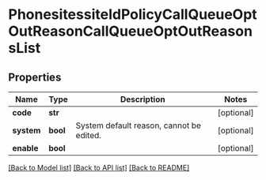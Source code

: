 # PhonesitessiteIdPolicyCallQueueOptOutReasonCallQueueOptOutReasonsList

## Properties
Name | Type | Description | Notes
------------ | ------------- | ------------- | -------------
**code** | **str** |  | [optional] 
**system** | **bool** | System default reason, cannot be edited. | [optional] 
**enable** | **bool** |  | [optional] 

[[Back to Model list]](../README.md#documentation-for-models) [[Back to API list]](../README.md#documentation-for-api-endpoints) [[Back to README]](../README.md)

